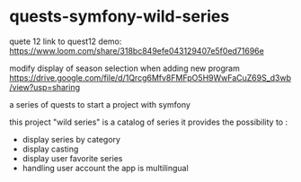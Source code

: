 # quests-symfony-wild-series

quete 12 link to quest12 demo:
https://www.loom.com/share/318bc849efe043129407e5f0ed71696e

modify display of season selection when adding new program
https://drive.google.com/file/d/1Qrcg6Mfv8FMFpO5H9WwFaCuZ69S_d3wb/view?usp=sharing

a series of quests to start a project with symfony

this project "wild series" is a catalog of series
it provides the possibility to :
- display series by category
- display casting
- display user favorite series
- handling user account
the app is multilingual
